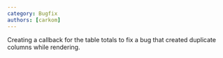 ```yaml
---
category: Bugfix
authors: [carkom]
---
```


Creating a callback for the table totals to fix a bug that created duplicate columns while rendering.
